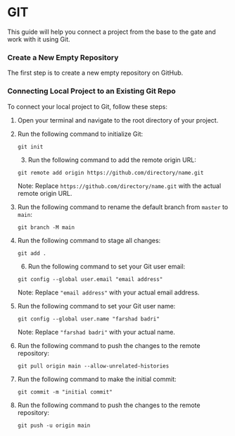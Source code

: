 # GIT

This guide will help you connect a project from the base to the gate and work with it using Git.

### Create a New Empty Repository 

The first step is to create a new empty repository on GitHub. 

### Connecting Local Project to an Existing Git Repo

To connect your local project to Git, follow these steps:

1. Open your terminal and navigate to the root directory of your project.
2. Run the following command to initialize Git:

    ```
    git init
    ```
    3. Run the following command to add the remote origin URL:

    ```
    git remote add origin https://github.com/directory/name.git
    ```

   Note: Replace `https://github.com/directory/name.git` with the actual remote origin URL.

4. Run the following command to rename the default branch from `master` to `main`:

    ```
    git branch -M main
    ```

5. Run the following command to stage all changes:

    ```
    git add .
    ```
    6. Run the following command to set your Git user email:

    ```
    git config --global user.email "email address"
    ```

   Note: Replace `"email address"` with your actual email address.
   

7. Run the following command to set your Git user name:

    ```
    git config --global user.name "farshad badri"
    ```
    

   Note: Replace `"farshad badri"` with your actual name.
8. Run the following command to push the changes to the remote repository:

    ```
   git pull origin main --allow-unrelated-histories
    ```

9. Run the following command to make the initial commit:

    ```
    git commit -m "initial commit"
    ```

10. Run the following command to push the changes to the remote repository:

    ```
    git push -u origin main
    ```

    


